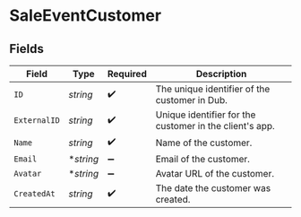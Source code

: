 # SaleEventCustomer


## Fields

| Field                                                   | Type                                                    | Required                                                | Description                                             |
| ------------------------------------------------------- | ------------------------------------------------------- | ------------------------------------------------------- | ------------------------------------------------------- |
| `ID`                                                    | *string*                                                | :heavy_check_mark:                                      | The unique identifier of the customer in Dub.           |
| `ExternalID`                                            | *string*                                                | :heavy_check_mark:                                      | Unique identifier for the customer in the client's app. |
| `Name`                                                  | *string*                                                | :heavy_check_mark:                                      | Name of the customer.                                   |
| `Email`                                                 | **string*                                               | :heavy_minus_sign:                                      | Email of the customer.                                  |
| `Avatar`                                                | **string*                                               | :heavy_minus_sign:                                      | Avatar URL of the customer.                             |
| `CreatedAt`                                             | *string*                                                | :heavy_check_mark:                                      | The date the customer was created.                      |